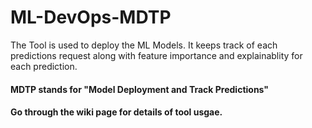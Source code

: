 # ML-DevOps-MDTP
The Tool is used to deploy the ML Models. It keeps track of each predictions request along with feature importance and explainablity for each prediction.
#### MDTP stands for "Model Deployment and Track Predictions"
#### Go through the wiki page for details of tool usgae.
